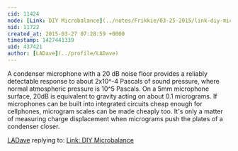 ```yaml
---
cid: 11424
node: [Link: DIY Microbalance](../notes/Frikkie/03-25-2015/link-diy-microbalance)
nid: 11722
created_at: 2015-03-27 07:28:59 +0000
timestamp: 1427441339
uid: 437421
author: [LADave](../profile/LADave)
---
```


A condenser microphone with a 20 dB noise floor provides a reliably detectable response to about 2x10^-4 Pascals of sound pressure, where normal atmospheric pressure is 10^5 Pascals.  On a 5mm  microphone surface, 20dB is equivalent to gravity acting on about  0.1 micrograms.  If microphones can be built into integrated circuits cheap enough for cellphones, microgram scales can be made cheaply too.  It's only a matter of measuring charge displacement when micrograms push the plates of a condenser closer.

[LADave](../profile/LADave) replying to: [Link: DIY Microbalance](../notes/Frikkie/03-25-2015/link-diy-microbalance)

